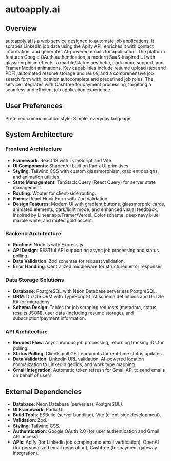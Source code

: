 # autoapply.ai

## Overview

autoapply.ai is a web service designed to automate job applications. It scrapes LinkedIn job data using the Apify API, enriches it with contact information, and generates AI-powered emails for application. The platform features Google OAuth authentication, a modern SaaS-inspired UI with glassmorphism effects, a marble/statue aesthetic, dark mode support, and Framer Motion animations. Key capabilities include resume upload (text and PDF), automated resume storage and reuse, and a comprehensive job search form with location autocomplete and predefined job roles. The service integrates with Cashfree for payment processing, targeting a seamless and efficient job application experience.

## User Preferences

Preferred communication style: Simple, everyday language.

## System Architecture

### Frontend Architecture
- **Framework**: React 18 with TypeScript and Vite.
- **UI Components**: Shadcn/ui built on Radix UI primitives.
- **Styling**: Tailwind CSS with custom glassmorphism, gradient designs, and animation utilities.
- **State Management**: TanStack Query (React Query) for server state management.
- **Routing**: Wouter for client-side routing.
- **Forms**: React Hook Form with Zod validation.
- **Design Features**: Modern UI with gradient buttons, glassmorphic cards, animated elements, dark/light mode, and enhanced visual feedback, inspired by Linear.app/Framer/Vercel. Color scheme: deep navy blue, marble white, and muted gold accent.

### Backend Architecture
- **Runtime**: Node.js with Express.js.
- **API Design**: RESTful API supporting async job processing and status polling.
- **Data Validation**: Zod schemas for request validation.
- **Error Handling**: Centralized middleware for structured error responses.

### Data Storage Solutions
- **Database**: PostgreSQL with Neon Database serverless PostgreSQL.
- **ORM**: Drizzle ORM with TypeScript-first schema definitions and Drizzle Kit for migrations.
- **Schema Design**: Tables for job scraping requests (metadata, status, results JSON), user data (including resume storage), and subscription/payment information.

### API Architecture
- **Request Flow**: Asynchronous job processing, returning tracking IDs for polling.
- **Status Polling**: Clients poll GET endpoints for real-time status updates.
- **Data Validation**: LinkedIn URL validation, AI-powered location normalization to LinkedIn geoIds, and work type mapping.
- **Gmail Integration**: Automatic token refresh for Gmail API to send emails on behalf of users.

## External Dependencies

- **Database**: Neon Database (serverless PostgreSQL).
- **UI Framework**: Radix UI.
- **Build Tools**: ESBuild (server bundling), Vite (client-side development).
- **Validation**: Zod.
- **Styling**: Tailwind CSS.
- **Authentication**: Google OAuth 2.0 (for user authentication and Gmail API access).
- **APIs**: Apify (for LinkedIn job scraping and email verification), OpenAI (for personalized email generation), Cashfree (for payment gateway integration).